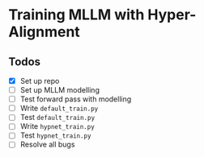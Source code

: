 # Training MLLM with Hyper-Alignment

## Todos

- [x] Set up repo
- [ ] Set up MLLM modelling
- [ ] Test forward pass with modelling
- [ ] Write `default_train.py`
- [ ] Test `default_train.py`
- [ ] Write `hypnet_train.py`
- [ ] Test `hypnet_train.py`
- [ ] Resolve all bugs

